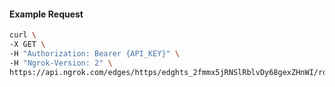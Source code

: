 <!-- Code generated for API Clients. DO NOT EDIT. -->

#### Example Request

```bash
curl \
-X GET \
-H "Authorization: Bearer {API_KEY}" \
-H "Ngrok-Version: 2" \
https://api.ngrok.com/edges/https/edghts_2fmmx5jRNSlRblvDy68gexZHnWI/routes/edghtsrt_2fmmx83Xq6q4vkEhQm4P7KEkAUo/backend
```
